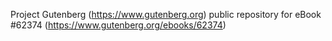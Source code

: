 Project Gutenberg (https://www.gutenberg.org) public repository for eBook #62374 (https://www.gutenberg.org/ebooks/62374)
